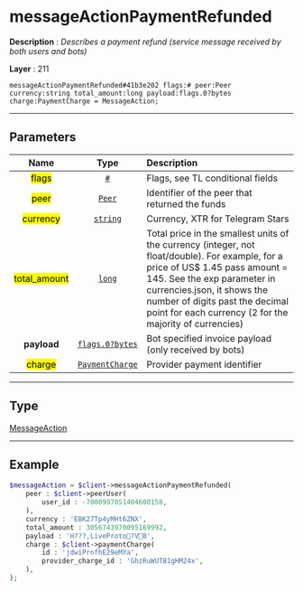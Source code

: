 # messageActionPaymentRefunded

**Description** : *Describes a payment refund \(service message received by both users and bots\)*

**Layer** : 211

```tl
messageActionPaymentRefunded#41b3e202 flags:# peer:Peer currency:string total_amount:long payload:flags.0?bytes charge:PaymentCharge = MessageAction;
```

---

## Parameters

| Name | Type | Description |
| :---: | :---: | :--- |
| <mark>flags</mark> | [`#`](type/#) | Flags, see TL conditional fields |
| <mark>peer</mark> | [`Peer`](type/Peer) | Identifier of the peer that returned the funds |
| <mark>currency</mark> | [`string`](type/string) | Currency, XTR for Telegram Stars |
| <mark>total_amount</mark> | [`long`](type/long) | Total price in the smallest units of the currency (integer, not float/double). For example, for a price of US$ 1.45 pass amount = 145. See the exp parameter in currencies.json, it shows the number of digits past the decimal point for each currency (2 for the majority of currencies) |
| **payload** | [`flags.0?bytes`](type/bytes) | Bot specified invoice payload (only received by bots) |
| <mark>charge</mark> | [`PaymentCharge`](type/PaymentCharge) | Provider payment identifier |

---

## Type

[MessageAction](type/MessageAction)

---

## Example

```php
$messageAction = $client->messageActionPaymentRefunded(
	peer : $client->peerUser(
		user_id : -7000997051404600158,
	),
	currency : 'EBK27Tp4yMHt6ZNX',
	total_amount : 3056743970095169992,
	payload : 'H???,LiveProto?V8',
	charge : $client->paymentCharge(
		id : 'jdwiPrnfhE29eMYa',
		provider_charge_id : 'GhzRuWUTB1gHM24x',
	),
);
```